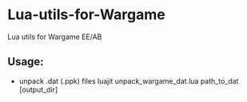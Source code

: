 Lua-utils-for-Wargame
=====================

Lua utils for Wargame EE/AB

Usage:
------

- unpack .dat (.ppk) files
    luajit unpack_wargame_dat.lua path_to_dat [output_dir]
